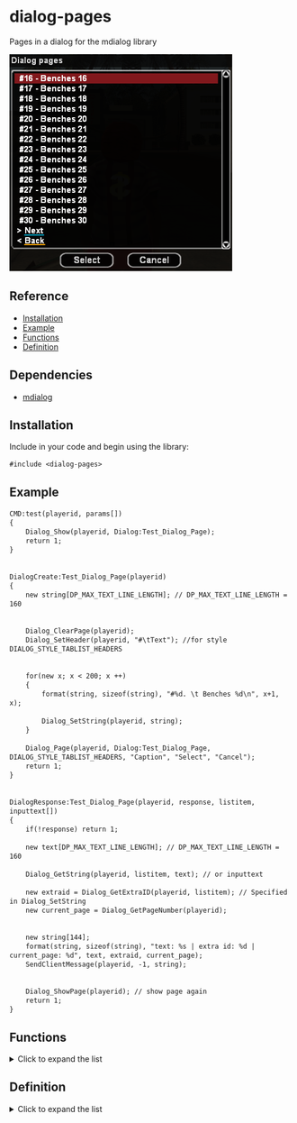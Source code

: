 # dialog-pages

Pages in a dialog for the mdialog library

![Crosshair](https://raw.githubusercontent.com/Bren828/dialog-pages/main/preview.png)

## Reference
* [Installation](https://github.com/Bren828/dialog-pages#installation)
* [Example](https://github.com/Bren828/dialog-pages#example)
* [Functions](https://github.com/Bren828/dialog-pages#functions)
* [Definition](https://github.com/Bren828/dialog-pages#definition)

## Dependencies
* [mdialog](https://github.com/Open-GTO/mdialog)

## Installation

Include in your code and begin using the library:
```pawn
#include <dialog-pages>
```

## Example
```pawn
CMD:test(playerid, params[])
{
    Dialog_Show(playerid, Dialog:Test_Dialog_Page);
    return 1;
}


DialogCreate:Test_Dialog_Page(playerid)
{
    new string[DP_MAX_TEXT_LINE_LENGTH]; // DP_MAX_TEXT_LINE_LENGTH = 160


	Dialog_ClearPage(playerid);
	Dialog_SetHeader(playerid, "#\tText"); //for style DIALOG_STYLE_TABLIST_HEADERS


    for(new x; x < 200; x ++)
    {
		format(string, sizeof(string), "#%d. \t Benches %d\n", x+1, x);

		Dialog_SetString(playerid, string);
    }

    Dialog_Page(playerid, Dialog:Test_Dialog_Page, DIALOG_STYLE_TABLIST_HEADERS, "Caption", "Select", "Cancel");
    return 1;
}


DialogResponse:Test_Dialog_Page(playerid, response, listitem, inputtext[])
{
    if(!response) return 1;

	new text[DP_MAX_TEXT_LINE_LENGTH]; // DP_MAX_TEXT_LINE_LENGTH = 160

	Dialog_GetString(playerid, listitem, text); // or inputtext

	new extraid = Dialog_GetExtraID(playerid, listitem); // Specified in Dialog_SetString
	new current_page = Dialog_GetPageNumber(playerid);


    new string[144];
    format(string, sizeof(string), "text: %s | extra id: %d | current_page: %d", text, extraid, current_page);
    SendClientMessage(playerid, -1, string);


    Dialog_ShowPage(playerid); // show page again
    return 1;
}
```

## Functions
<details>
<summary>Click to expand the list</summary>
	
#### Dialog_ClearPage(playerid)
> Clear the dialog pages
> * `playerid` - The ID of the player to show the dialog to

#### Dialog_SetString(playerid, const text[], extra_id = 0)
> Set the line text
> * `playerid` - The ID of the player to show the dialog to
> * `text` - Text of the dialog line
> * `extra_id` - Extra value
> * `Return` - Returns (0) on failure or (1) on success

#### Dialog_Page(playerid, const function[], style, const caption[], const button1[], const button2[], const next_button[] = DP_NEXT_BUTTON, const back_button[] = DP_BACK_BUTTON)
> Show the dialog page
> * `playerid` - The ID of the player to show the dialog to
> * `function` - The name of the dialog `Dialog:Test`
> * `style` - The style of the dialog
> * `caption[]` - The title at the top of the dialog
> * `button1[]` - The text on the left button
> * `button2[]` - The text on the right button
> * `next_button[]` - Next button text
> * `back_button[]` - Back button text
> * `Return` - Returns (0) on failure or (1) on success

#### Dialog_SetHeader(playerid, const header[])
> Set heading for style DIALOG_STYLE_TABLIST_HEADERS
> * `playerid` - The ID of the player to show the dialog to
> * `header[]` - Text of the dialog header

#### Dialog_ShowPage(playerid)
> Show the dialog page
> * `playerid` - The ID of the player to show the dialog to
> * `Return` - Returns (0) on failure or (1) on success

#### Dialog_GetString(playerid, listitem, text[])
> Get text of string
> * `playerid` - The ID of the player to show the dialog to
> * `listitem` - The ID of the list item selected by the player
> * `Return` - Returns (0) on failure or (1) on success

#### Dialog_GetExtraID(playerid, listitem)
> Get ExtraID
> * `playerid` - The ID of the player to show the dialog to
> * `listitem` - The ID of the list item selected by the player
> * `Return` - Returns (0) on failure or (1) on success

#### Dialog_GetPageNumber(playerid) 
> Get the page number
> * `playerid` - The ID of the player to show the dialog to
</details>

## Definition
<details>
<summary>Click to expand the list</summary>
	
```pawn
#define DP_MAX_LINES 500
#define DP_MAX_LINES_ON_PAGE 20
#define DP_MAX_TEXT_LINE_LENGTH 160
#define DP_MAX_TEXT_CAPTION_LENGTH 128
#define DP_MAX_TEXT_BUTTON_LENGTH 32
#define DP_DIALOG_ID 28028
#define DP_CALLBACK_NAME "dre_"
#define DP_NEXT_BUTTON "> Next"
#define DP_BACK_BUTTON "< Back"
```
</details>
